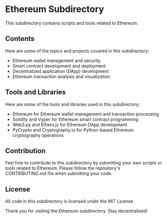 # Ethereum Subdirectory

This subdirectory contains scripts and tools related to Ethereum.

## Contents

Here are some of the topics and projects covered in this subdirectory:

- Ethereum wallet management and security
- Smart contract development and deployment
- Decentralized application (DApp) development
- Ethereum transaction analysis and visualization

## Tools and Libraries

Here are some of the tools and libraries used in this subdirectory:

- Ethereum for Ethereum wallet management and transaction processing
- Solidity and Vyper for Ethereum smart contract programming
- Web3.py and Ethers.js for Ethereum DApp development
- PyCrypto and Cryptography.io for Python-based Ethereum cryptography operations

## Contribution

Feel free to contribute to this subdirectory by submitting your own scripts or tools related to Ethereum. Please follow the repository's CONTRIBUTING.md file when submitting your code.

## License

All code in this subdirectory is licensed under the MIT License.

Thank you for visiting the Ethereum subdirectory. Stay decentralized!

